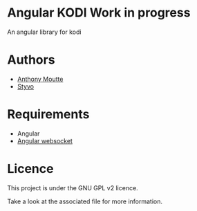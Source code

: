 # Angular KODI Work in progress

An angular library for kodi

# Authors

* [Anthony Moutte](https://github.com/instabledesign)
* [Styvo](https://github.com/FullMoonIssue)

# Requirements

* Angular
* [Angular websocket](https://github.com/instabledesign/angular-websocket)

# Licence

This project is under the GNU GPL v2 licence.

Take a look at the associated file for more information.
